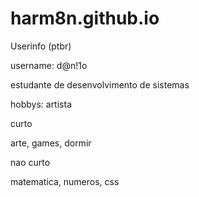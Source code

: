 # harm8n.github.io

Userinfo (ptbr)



username: d@n!1o

estudante de desenvolvimento de sistemas

hobbys: artista

curto

arte, games, dormir

nao curto

matematica, numeros, css

